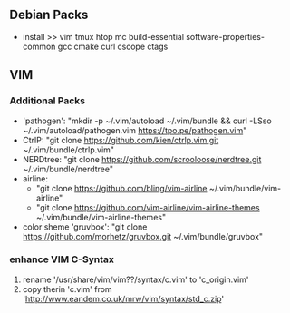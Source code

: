## Debian Packs
* install >> vim tmux htop mc build-essential software-properties-common gcc cmake curl cscope ctags

## VIM
### Additional Packs
* 'pathogen': 
      "mkdir -p ~/.vim/autoload ~/.vim/bundle && curl -LSso ~/.vim/autoload/pathogen.vim https://tpo.pe/pathogen.vim"
* CtrlP:
    "git clone https://github.com/kien/ctrlp.vim.git ~/.vim/bundle/ctrlp.vim"
* NERDtree: "git clone https://github.com/scrooloose/nerdtree.git ~/.vim/bundle/nerdtree"
* airline:
  * "git clone https://github.com/bling/vim-airline ~/.vim/bundle/vim-airline"
  * "git clone https://github.com/vim-airline/vim-airline-themes ~/.vim/bundle/vim-airline-themes"
* color sheme 'gruvbox': 
      "git clone https://github.com/morhetz/gruvbox.git ~/.vim/bundle/gruvbox"

### enhance VIM C-Syntax
1) rename '/usr/share/vim/vim??/syntax/c.vim' to 'c_origin.vim'
2) copy therin 'c.vim' from 'http://www.eandem.co.uk/mrw/vim/syntax/std_c.zip'
